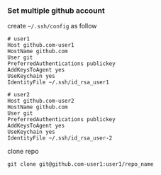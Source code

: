 ### Set multiple github account

create `~/.ssh/config` as follow

```
# user1
Host github.com-user1
HostName github.com
User git
PreferredAuthentications publickey
AddKeysToAgent yes
UseKeychain yes
IdentityFile ~/.ssh/id_rsa_user1

# user2
Host github.com-user2
HostName github.com
User git
PreferredAuthentications publickey
AddKeysToAgent yes
UseKeychain yes
IdentityFile ~/.ssh/id_rsa_user-2
```

clone repo

```
git clone git@github.com-user1:user1/repo_name
```